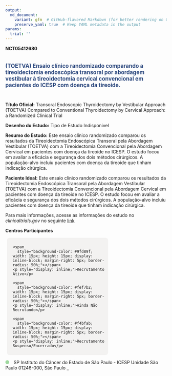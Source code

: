 ```yaml
---
output: 
  md_document:
    variant: gfm  # GitHub-flavored Markdown (for better rendering on GitHub)
    preserve_yaml: true  # Keep YAML metadata in the output
params:
  trial: ''
---
```


**NCT05412680**

<div style="padding: 5px 5px 5px 0px; font-size: 1.20em; font-weight: bold; color: #2E4A7F; text-align: left; margin-bottom: 20px">

(TOETVA) Ensaio clínico randomizado comparando a tireoidectomia
endoscópica transoral por abordagem vestibular à tireoidectomia cervical
convencional em pacientes do ICESP com doença da tireoide.

</div>

**Título Oficial:** Transoral Endoscopic Thyroidectomy by Vestibular
Approach (TOETVA) Compared to Conventional Thyroidectomy by Cervical
Approach: a Randomized Clinical Trial

**Desenho do Estudo:** Tipo de Estudo Indisponivel

**Resumo do Estudo:** Este ensaio clínico randomizado comparou os
resultados da Tireoidectomia Endoscópica Transoral pela Abordagem
Vestibular (TOETVA) com a Tireoidectomia Convencional pela Abordagem
Cervical em pacientes com doença da tireoide no ICESP. O estudo focou em
avaliar a eficácia e segurança dos dois métodos cirúrgicos. A
população-alvo incluiu pacientes com doença da tireoide que tinham
indicação cirúrgica.

**Paciente Ideal:** Este ensaio clínico randomizado comparou os
resultados da Tireoidectomia Endoscópica Transoral pela Abordagem
Vestibular (TOETVA) com a Tireoidectomia Convencional pela Abordagem
Cervical em pacientes com doença da tireoide no ICESP. O estudo focou em
avaliar a eficácia e segurança dos dois métodos cirúrgicos. A
população-alvo incluiu pacientes com doença da tireoide que tinham
indicação cirúrgica.

Para mais informações, acesse as informações do estudo no
*clinicaltrials.gov* no seguinte
[link](https://clinicaltrials.gov/ct2/show/NCT05412680)

**Centros Participantes**

<div style="margin-bottom: 8px; margin-left: 5px; padding: 8px; max-width: 300px; background-color: #f3f2f1; border-radius: 8px;">

<div style="margin-left: 10px;">

    <span 
      style="background-color: #9fd89f; width: 15px; height: 15px; display: inline-block; margin-right: 5px; border-radius: 50%;"></span>
    <p style="display: inline;">Recrutamento Ativo</p>

</div>

<div style="margin-left: 10px;">

    <span 
      style="background-color: #fef7b2; width: 15px; height: 15px; display: inline-block; margin-right: 5px; border-radius: 50%;"></span>
    <p style="display: inline;">Ainda Não Recrutando</p>

</div>

<div style="margin-left: 10px;">

    <span 
      style="background-color: #f4bfab; width: 15px; height: 15px; display: inline-block; margin-right: 5px; border-radius: 50%;"></span>
    <p style="display: inline;">Recrutamento Suspenso/Encerrado</p>

</div>

</div>

<span style="display: inline-block; width: 12px; height: 12px; border-radius: 50%; margin-right: 10px; padding-bottom: 0px; background-color: #9fd89f;"></span>
SP Instituto do Câncer do Estado de São Paulo - ICESP Unidade São Paulo
01246-000, São Paulo
<span style="color: #2E4A7F; text-decoration: none; font-weight: 500; font-size: 0.8">[REPORTAR
ERRO](https://flazar.shinyapps.io/formsapp?study_nct_id=NCT05412680&location_id=ICESPSAOPAULOSP01246000BRAZIL&location_full_name=Instituto%20do%20C%C3%A2ncer%20do%20Estado%20de%20S%C3%A3o%20Paulo%20-%20ICESP%20Unidade%20S%C3%A3o%20Paulo%2C%2001246-000%2C%20S%C3%A3o%20Paulo&form_type=Reportar%20Erro)</span>
